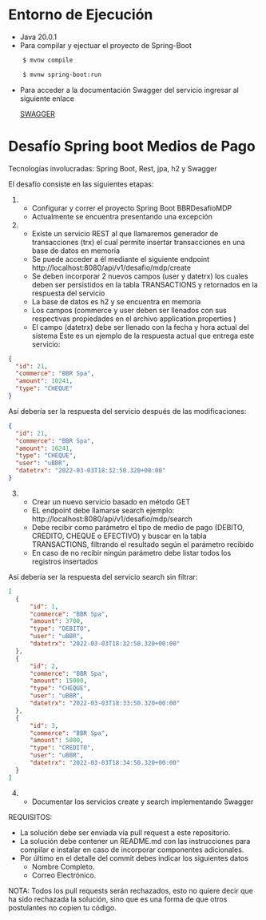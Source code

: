# Entorno de Ejecución
- Java 20.0.1
- Para compilar y ejectuar el proyecto de Spring-Boot
```bash
	$ mvnw compile
```
```bash
	$ mvnw spring-boot:run
```
- Para acceder a la documentación Swagger del servicio ingresar al siguiente enlace

  [SWAGGER](http://localhost:8080/swagger-ui/index.html)


# Desafío Spring boot Medios de Pago

Tecnologías involucradas: Spring Boot, Rest, jpa, h2 y Swagger

El desafío consiste en las siguientes etapas:


1. - Configurar y correr el proyecto Spring Boot BBRDesafioMDP
	-   Actualmente se encuentra presentando una excepción

2. - Existe un servicio REST al que llamaremos generador de transacciones (trx) el cual permite insertar transacciones en una base de datos en memoria
	- Se puede acceder a él mediante el siguiente endpoint http://localhost:8080/api/v1/desafio/mdp/create
	- Se deben incorporar 2 nuevos campos (user y datetrx) los cuales deben ser persistidos en la tabla TRANSACTIONS y retornados en la respuesta del servicio
	- La base de datos es h2 y se encuentra en memoria
	- Los campos (commerce y user deben ser llenados con sus respectivas propiedades en el archivo application.properties )
	- El campo (datetrx) debe ser llenado con la fecha y hora actual del sistema
	  Este es un ejemplo de la respuesta actual que entrega este servicio:

```json
{
  "id": 21,
  "commerce": "BBR Spa",
  "amount": 10241,
  "type": "CHEQUE"
}
```

Así debería ser la respuesta del servicio después de las modificaciones:

```json
{
  "id": 21,
  "commerce": "BBR Spa",
  "amount": 10241,
  "type": "CHEQUE",
  "user": "uBBR",
  "datetrx": "2022-03-03T18:32:50.320+00:00"
}
```
3. - Crear un nuevo servicio basado en método GET
	- EL endpoint debe llamarse search ejemplo: http://localhost:8080/api/v1/desafio/mdp/search
	- Debe recibir como parámetro el tipo de medio de pago (DEBITO, CREDITO, CHEQUE o EFECTIVO) y buscar en la tabla TRANSACTIONS, filtrando el resultado según el parámetro recibido
	- En caso de no recibir ningún parámetro debe listar todos los registros insertados

Así debería ser la respuesta del servicio search sin filtrar:

```json  	
[
  {
	  "id": 1,
	  "commerce": "BBR Spa",
	  "amount": 3700,
	  "type": "DEBITO",
	  "user": "uBBR",
	  "datetrx": "2022-03-03T18:32:50.320+00:00"
  },
  {
	  "id": 2,
	  "commerce": "BBR Spa",
	  "amount": 15000,
	  "type": "CHEQUE",
	  "user": "uBBR",
	  "datetrx": "2022-03-03T18:33:50.320+00:00"
  },
  {
	  "id": 3,
	  "commerce": "BBR Spa",
	  "amount": 5000,
	  "type": "CREDITO",
	  "user": "uBBR",
	  "datetrx": "2022-03-03T18:34:50.320+00:00"
  }
]
```
4. - Documentar los servicios create y search implementando Swagger


REQUISITOS:
-   La solución debe ser enviada vía pull request a este repositorio.
-   La solución debe contener un README.md con las instrucciones para compilar e instalar en caso de incorporar componentes adicionales.
- Por último en el detalle del commit debes indicar los siguientes datos
	- Nombre Completo.
	- Correo Electrónico.

NOTA:
Todos los pull requests serán rechazados, esto no quiere decir que ha sido rechazada la solución, sino que es una forma de que otros postulantes no copien tu código.



